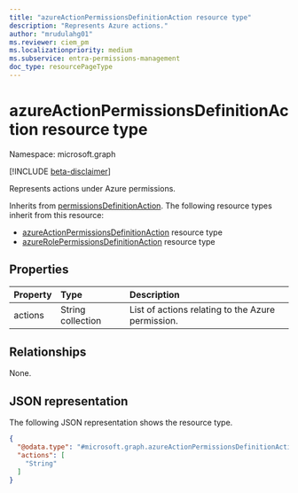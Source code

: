 ```yaml
---
title: "azureActionPermissionsDefinitionAction resource type"
description: "Represents Azure actions."
author: "mrudulahg01"
ms.reviewer: ciem_pm
ms.localizationpriority: medium
ms.subservice: entra-permissions-management
doc_type: resourcePageType
---
```


# azureActionPermissionsDefinitionAction resource type

Namespace: microsoft.graph

[!INCLUDE [beta-disclaimer](../../includes/beta-disclaimer.md)]

Represents actions under Azure permissions.

Inherits from [permissionsDefinitionAction](../resources/permissionsdefinitionaction.md).
The following resource types inherit from this resource:

- [azureActionPermissionsDefinitionAction](../resources/azureActionPermissionsDefinitionAction.md) resource type
- [azureRolePermissionsDefinitionAction](../resources/azureRolePermissionsDefinitionAction.md) resource type

## Properties
|Property|Type|Description|
|:---|:---|:---|
|actions|String collection|List of actions relating to the Azure permission.|

## Relationships
None.

## JSON representation
The following JSON representation shows the resource type.
<!-- {
  "blockType": "resource",
  "@odata.type": "microsoft.graph.azureActionPermissionsDefinitionAction"
}
-->
``` json
{
  "@odata.type": "#microsoft.graph.azureActionPermissionsDefinitionAction",
  "actions": [
    "String"
  ]
}
```

